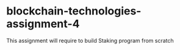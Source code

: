 # blockchain-technologies-assignment-4
This assignment will require to build Staking program from scratch
